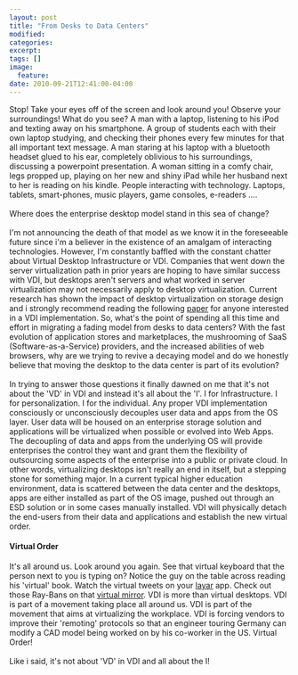 ```yaml
---
layout: post
title: "From Desks to Data Centers"
modified:
categories: 
excerpt:
tags: []
image:
  feature:
date: 2010-09-21T12:41:00-04:00
---
```

Stop! Take your eyes off of the screen and look around you! Observe your surroundings! What do you see? A man with a laptop, listening to his iPod and texting away on his smartphone. A group of students each with their own laptop studying, and checking their phones every few minutes for that all important text message. A man staring at his laptop with a bluetooth headset glued to his ear, completely oblivious to his surroundings, discussing a powerpoint presentation. A woman sitting in a comfy chair, legs propped up, playing on her new and shiny iPad while her husband next to her is reading on his kindle. People interacting with technology. Laptops, tablets, smart-phones, music players, game consoles, e-readers ....  
<br>
Where does the enterprise desktop model stand in this sea of change?  
<br>
I'm not announcing the death of that model as we know it in the foreseeable future since i'm a believer in the existence of an amalgam of interacting technologies. However, I'm constantly baffled with the constant chatter about Virtual Desktop Infrastructure or VDI. Companies that went down the server virtualization path in prior years are hoping to have similar success with VDI, but desktops aren't servers and what worked in server virtualization may not necessarily apply to desktop virtualization. Current research has shown the impact of desktop virtualization on storage design and i strongly recommend reading the following [paper](http://www.virtuall.nl/download-document/vdi-storage-deep-impact) for anyone interested in a VDI implementation. So, what's the point of spending all this time and effort in migrating a fading model from desks to data centers? With the fast evolution of application stores and marketplaces, the mushrooming of SaaS (Software-as-a-Service) providers, and the increased abilities of web browsers, why are we trying to revive a decaying model and do we honestly believe that moving the desktop to the data center is part of its evolution?  
<br>
In trying to answer those questions it finally dawned on me that it's not about the 'VD' in VDI and instead it's all about the 'I'. I for Infrastructure. I for personalization. I for the individual. Any proper VDI implementation consciously or unconsciously decouples user data and apps from the OS layer. User data will be housed on an enterprise storage solution and applications will be virtualized when possible or evolved into Web Apps. The decoupling of data and apps from the underlying OS will provide enterprises the control they want and grant them the flexibility of outsourcing some aspects of the enterprise into a public or private cloud. In other words, virtualizing desktops isn't really an end in itself, but a stepping stone for something major. In a current typical higher education environment, data is scattered between the data center and the desktops, apps are either installed as part of the OS image, pushed out through an ESD solution or in some cases manually installed. VDI will physically detach the end-users from their data and applications and establish the new virtual order.  

#### Virtual Order  
It's all around us. Look around you again. See that virtual keyboard that the person next to you is typing on? Notice the guy on the table across reading his 'virtual' book. Watch the virtual tweets on your [layar](http://www.layar.com/) app. Check out those Ray-Bans on that [virtual mirror](http://www.bannerblog.com.au/news/2009/06/35_awesome_augmented_reality_examples.php). VDI is more than virtual desktops. VDI is part of a movement taking place all around us. VDI is part of the movement that aims at virtualizing the workplace. VDI is forcing vendors to improve their 'remoting' protocols so that an engineer touring Germany can modify a CAD model being worked on by his co-worker in the US. Virtual Order!  
<br>
Like i said, it's not about 'VD' in VDI and all about the I!
